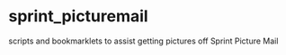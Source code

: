 sprint_picturemail
==================

scripts and bookmarklets to assist getting pictures off Sprint Picture Mail